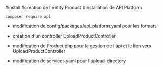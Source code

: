 #install
#création de l'entity Product
#installation de API Platform

```composer require api```

- modification de config/packages/api_platform.yaml pour les formats

- création d'un controller UploadProductController

- modification de Product.php pour la gestion de l'api et le lien vers UploadProductController

- modification de services.yaml pour l'upload-directory

